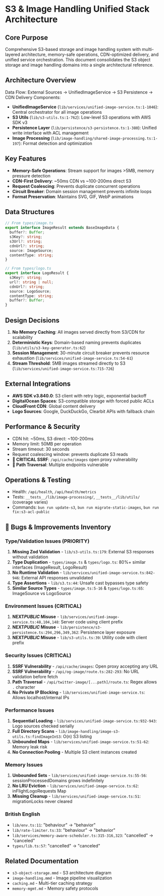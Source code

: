 # S3 & Image Handling Unified Stack Architecture

## Core Purpose

Comprehensive S3-based storage and image handling system with multi-layered architecture, memory-safe operations, CDN-optimized delivery, and unified service orchestration. This document consolidates the S3 object storage and image handling domains into a single architectural reference.

## Architecture Overview

Data Flow: External Sources → UnifiedImageService → S3 Persistence → CDN Delivery
Components:

- **UnifiedImageService** (`lib/services/unified-image-service.ts:1-1046`): Central orchestrator for all image operations
- **S3 Utils** (`lib/s3-utils.ts:1-762`): Low-level S3 operations with AWS SDK v3
- **Persistence Layer** (`lib/persistence/s3-persistence.ts:1-380`): Unified write interface with ACL management
- **Image Processing** (`lib/image-handling/shared-image-processing.ts:1-197`): Format detection and optimization

## Key Features

- **Memory-Safe Operations**: Stream support for images >5MB, memory pressure detection
- **CDN-First Delivery**: ~50ms CDN vs ~100-200ms direct S3
- **Request Coalescing**: Prevents duplicate concurrent operations
- **Circuit Breaker**: Domain session management prevents infinite loops
- **Format Preservation**: Maintains SVG, GIF, WebP animations

## Data Structures

```typescript
// From types/image.ts
export interface ImageResult extends BaseImageData {
  buffer?: Buffer;
  s3Key?: string;
  s3Url?: string;
  cdnUrl?: string;
  source: ImageSource;
  contentType: string;
}

// From types/logo.ts
export interface LogoResult {
  s3Key?: string;
  url?: string | null;
  cdnUrl?: string;
  source: LogoSource;
  contentType: string;
  buffer?: Buffer;
}
```

## Design Decisions

1. **No Memory Caching**: All images served directly from S3/CDN for scalability
2. **Deterministic Keys**: Domain-based naming prevents duplicates (`lib/utils/s3-key-generator.ts:62`)
3. **Session Management**: 30-minute circuit breaker prevents resource exhaustion (`lib/services/unified-image-service.ts:54-61`)
4. **Stream Threshold**: 5MB images streamed directly to S3 (`lib/services/unified-image-service.ts:715-726`)

## External Integrations

- **AWS SDK v3.840.0**: S3 client with retry logic, exponential backoff
- **DigitalOcean Spaces**: S3-compatible storage with forced public ACLs
- **CloudFront CDN**: Global content delivery
- **Logo Sources**: Google, DuckDuckGo, Clearbit APIs with fallback chain

## Performance & Security

- CDN hit: ~50ms, S3 direct: ~100-200ms
- Memory limit: 50MB per operation
- Stream timeout: 30 seconds
- Request coalescing window: prevents duplicate S3 reads
- **🔴 CRITICAL SSRF**: `/api/cache/images` open proxy vulnerability
- **🔴 Path Traversal**: Multiple endpoints vulnerable

## Operations & Testing

- Health: `/api/health`, `/api/health/metrics`
- Tests: `__tests__/lib/image-processing/`, `__tests__/lib/utils/` (coverage varies)
- Commands: `bun run update-s3`, `bun run migrate-static-images`, `bun run fix:s3-acl-public`

## 🐛 Bugs & Improvements Inventory

### Type/Validation Issues (PRIORITY)

1. **Missing Zod Validation** - `lib/s3-utils.ts:179`: External S3 responses without validation
2. **Type Duplication** - `types/image.ts` & `types/logo.ts`: 80%+ similar interfaces (ImageResult, LogoResult)
3. **No Runtime Validation** - `lib/services/unified-image-service.ts:842-946`: External API responses unvalidated
4. **Type Assertions** - `lib/s3.ts:44`: Unsafe cast bypasses type safety
5. **Similar Source Types** - `types/image.ts:5-16` & `types/logo.ts:65`: ImageSource vs LogoSource

### Environment Issues (CRITICAL)

1. **NEXT*PUBLIC* Misuse** - `lib/services/unified-image-service.ts:48,104,148`: Server code using client prefix
2. **NEXT*PUBLIC* Misuse** - `lib/persistence/s3-persistence.ts:294,296,349,362`: Persistence layer exposure
3. **NEXT*PUBLIC* Misuse** - `lib/s3-utils.ts:39`: Utility code with client prefix

### Security Issues (CRITICAL)

1. **SSRF Vulnerability** - `/api/cache/images`: Open proxy accepting any URL
2. **SSRF Vulnerability** - `/api/og-image/route.ts:282-293`: No URL validation before fetch
3. **Path Traversal** - `/api/twitter-image/[...path]/route.ts`: Regex allows `.` character
4. **No Private IP Blocking** - `lib/services/unified-image-service.ts`: Allows localhost/internal IPs

### Performance Issues

1. **Sequential Loading** - `lib/services/unified-image-service.ts:932-943`: Logo sources checked serially
2. **Full Directory Scans** - `lib/image-handling/image-s3-utils.ts:findImageInS3`: O(n) S3 listing
3. **Unbounded Maps** - `lib/services/unified-image-service.ts:51-62`: Memory leak risk
4. **No Connection Pooling** - Multiple S3 client instances created

### Memory Issues

1. **Unbounded Sets** - `lib/services/unified-image-service.ts:55-56`: sessionProcessedDomains grows indefinitely
2. **No LRU Eviction** - `lib/services/unified-image-service.ts:62`: inFlightLogoRequests Map
3. **Missing Cleanup** - `lib/services/unified-image-service.ts:51`: migrationLocks never cleared

### British English

- `lib/env.ts:11`: "behaviour" → "behavior"
- `lib/rate-limiter.ts:33`: "behaviour" → "behavior"
- `lib/services/memory-aware-scheduler.ts:315-316,323`: "cancelled" → "canceled"
- `types/lib.ts:57`: "cancelled" → "canceled"

## Related Documentation

- `s3-object-storage.mmd` - S3 architecture diagram
- `image-handling.mmd` - Image pipeline visualization
- `caching.md` - Multi-tier caching strategy
- `memory-mgmt.md` - Memory safety protocols

